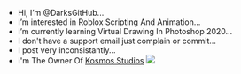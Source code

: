 -  Hi, I’m @DarksGitHub...
-  I’m interested in Roblox Scripting And Animation...
-  I’m currently learning Virtual Drawing In Photoshop 2020...
-  I don't have a support email just complain or commit...
-  I post very inconsistantly...
-  I'm The Owner Of [Kosmos Studios](https://github.com/Kosmos-Studios)
![](https://user-images.githubusercontent.com/108237499/219493564-f0aca929-2d3f-4c85-9217-f300f8e159a0.png)
<!---
DarksGitHub/DarksGitHub is a ✨ special ✨ repository because its `README.md` (this file) appears on your GitHub profile.
You can click the Preview link to take a look at your changes.
--->
